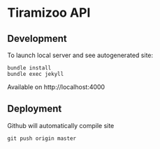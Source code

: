 # Tiramizoo API

## Development

To launch local server and see autogenerated site:

```
bundle install
bundle exec jekyll
```

Available on http://localhost:4000

## Deployment

Github will automatically compile site

```
git push origin master
```
